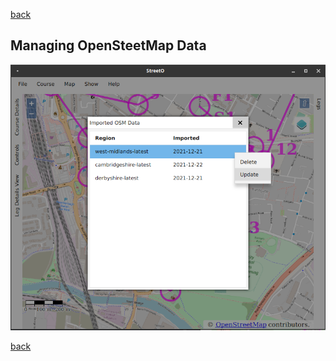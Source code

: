 [back](./index.md)

## Managing OpenSteetMap Data

![Image](./doc/osmdataview.png)

[back](./index.md)